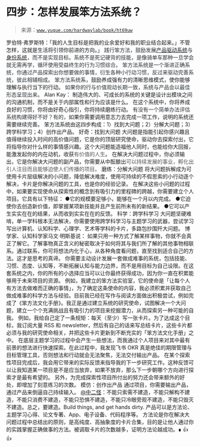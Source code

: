 # 四步：怎样发展笨方法系统？

> 来源：[`www.yuque.com/hardwaylab/book/ht69uw`](https://www.yuque.com/hardwaylab/book/ht69uw)

<ne-quote id="uee6b0f47" data-lake-id="uee6b0f47"><ne-p id="u1bf668e1" data-lake-id="u1bf668e1"><ne-text id="ud85b71fb">罗伯特·弗罗斯特：「我的人生目标是把我的业余爱好和我的职业结合起来。」不管怎样，这就是生活将引领你前进的方向。」</ne-text></ne-p></ne-quote> <ne-p id="20c47766be4602d5fafbb5cbc91410de" data-lake-id="20c47766be4602d5fafbb5cbc91410de"><ne-text id="u8000dbe6" style="color: rgb(42, 49, 53);">践行笨方法，鼓励发展</ne-text>[<ne-text id="ud1134908">产品驱动系统</ne-text>](https://www.notion.so/hardwaylab/TDS-73004a4608404236a77ce522c5b7f92a)<ne-text id="ue2fca77a" style="color: rgb(42, 49, 53);">与</ne-text>[<ne-text id="u9c56c093">身份系统</ne-text>](https://www.yuque.com/hardwaylab/basic/lc82lv)<ne-text id="uf4ef1946" style="color: rgb(42, 49, 53);">，而不是实现目标。系统不是死记硬背的技能，是像骑单车那种一旦学会就无需再学，循环使用受益终生的行为习惯综合。</ne-text></ne-p> <ne-p id="uc51375df" data-lake-id="uc51375df"><ne-text id="uc138ba0c" style="color: rgb(42, 49, 53);">笨方法系统是一个渐进正确系统，你通过产品探索出你想要做的事情，衍生各种小行动习惯，反过来驱动完善系统，彼此相辅相成。</ne-text></ne-p> <ne-p id="ud7b39cf4" data-lake-id="ud7b39cf4"><ne-text id="u81057762" style="color: rgb(42, 49, 53);">笨方法系统</ne-text><ne-text id="ue68c2a76">系，鼓励养成强有力的清晰思维模式，使你能够理解与执行当下的行动。</ne-text></ne-p> <ne-p id="udc2ad97c" data-lake-id="udc2ad97c"><ne-text id="u174defa2" style="color: rgb(42, 49, 53);">如果你的行与价值观动长期一致，系统与产品会以最佳形态呈现出来。</ne-text></ne-p> <ne-p id="u831a814b" data-lake-id="u831a814b"><ne-text id="u6c0e30b5">Alan Kay：</ne-text></ne-p> <ne-quote id="udd6d549a" data-lake-id="udd6d549a"><ne-p id="u79e6fc25" data-lake-id="u79e6fc25"><ne-text id="ued54476b">制造伟大的、可成长的系统的关键是设计出模块之间的沟通机制，而不是关于内部属性和行为应该是什么。</ne-text></ne-p></ne-quote> <ne-p id="u2f2f5ff1" data-lake-id="u2f2f5ff1"><ne-text id="u09e27599">在这个系统中，你将养成良好的习惯，你将由好奇心指引，你将持续磨练行动。</ne-text></ne-p> <ne-p id="u8e9878c2" data-lake-id="u8e9878c2"><ne-text id="udb7d07e9" style="color: rgb(42, 49, 53);">有没有一个简单办法评估系统构建得好不好？有的，</ne-text><ne-text id="u64dd0e18">如果你需要调用意志力去完成一项工作，说明的系统还需要继续完善。</ne-text></ne-p> <ne-p id="9c9db12355845a5d65d5eddc69e344fa" data-lake-id="9c9db12355845a5d65d5eddc69e344fa"><ne-text id="uc63e1f44">笨方法系统由这四步构成：1）找到大问题；2）分解大问题；3）跨学科学习；4）创作出产品。</ne-text></ne-p> <ne-h3 id="PH3DK" data-lake-id="PH3DK"><ne-heading-ext><ne-heading-anchor></ne-heading-anchor><ne-heading-fold></ne-heading-fold></ne-heading-ext><ne-heading-content><ne-text id="u15afbd47">好奇：找到大问题</ne-text></ne-heading-content></ne-h3> <ne-p id="85e3725fc5fc2caa7b492122be0c7cf7" data-lake-id="85e3725fc5fc2caa7b492122be0c7cf7"><ne-text id="u6305a049">大问题是指能引起你感兴趣且值得继续投入时间的高价值问题，它是你的</ne-text><ne-text id="uc63a7741">顶层研究使命，驱动你去探索付出，</ne-text><ne-text id="u276ce977">它将指导你对什么样的事情感兴趣。</ne-text><ne-text id="ua866cdd3">这个大问题能造福他人同时，也能给你大回报，能激发起你的内在动机，收获</ne-text><ne-text id="uc4d6ce25" ne-fontsize="16" style="color: rgb(85, 85, 85);">有价值的人生</ne-text><ne-text id="u3649ea5c">。</ne-text></ne-p> <ne-p id="356e22bb082519c81eb7f22932bc2e6d" data-lake-id="356e22bb082519c81eb7f22932bc2e6d"><ne-text id="ue2f7956c">在解决大问题过程中，你必须输出，它是你解决大问题的副产品，你需要从中酝酿出</ne-text><ne-text id="u309d6488" ne-fontsize="16" style="color: rgb(85, 85, 85);">可以持续发展的事业，孵化出引人注目而且能够迫使人们传播的项目。</ne-text></ne-p> <ne-h3 id="VSd5D" data-lake-id="VSd5D"><ne-heading-ext><ne-heading-anchor></ne-heading-anchor><ne-heading-fold></ne-heading-fold></ne-heading-ext><ne-heading-content><ne-text id="u05de5440">磨练：分解大问题</ne-text></ne-heading-content></ne-h3> <ne-p id="085c0099c9db66017dcb375289518620" data-lake-id="085c0099c9db66017dcb375289518620"><ne-text id="u9d10cf15">将大问题拆解成为可使用卡片层级解决的小问题，降低解决难度，使用可持续的不假思索的小行动逐个解决，卡片是你解决问题的工具，也是你的经验记录。</ne-text></ne-p> <ne-p id="457344ec71d4f96e06df3cea47147d12" data-lake-id="457344ec71d4f96e06df3cea47147d12"><ne-text id="u8f492a4a">在解决这些小问题的过程中，如果要实现使命从探索性的概念到有吸引力的里程碑的跨越，你需要建立个人项目。它具有以下特征：</ne-text></ne-p> <ne-uli><ne-uli-i>●</ne-uli-i><ne-uli-c class="ne-uli-content" id="924d2323744d57cb68a4fc31e5c787f9" data-lake-id="924d2323744d57cb68a4fc31e5c787f9"><ne-text id="u52a3e39f">它的规模要足够小，能够在一个月以内完成。</ne-text></ne-uli-c></ne-uli> <ne-uli><ne-uli-i>●</ne-uli-i><ne-uli-c class="ne-uli-content" id="345969770c3f5fa355c616b12819359d" data-lake-id="345969770c3f5fa355c616b12819359d"><ne-text id="u23b2099e">它迫使你去创造新价值，即掌握某项新技能并且产生前所未有的新结果。</ne-text></ne-uli-c></ne-uli> <ne-uli><ne-uli-i>●</ne-uli-i><ne-uli-c class="ne-uli-content" id="2e6fa48999c7bc4f089235713c084663" data-lake-id="2e6fa48999c7bc4f089235713c084663"><ne-text id="ube2489d1">它可以产生实实在在的结果，从而收到实实在在的反馈。</ne-text></ne-uli-c></ne-uli> <ne-h3 id="tCnUd" data-lake-id="tCnUd"><ne-heading-ext><ne-heading-anchor></ne-heading-anchor><ne-heading-fold></ne-heading-fold></ne-heading-ext><ne-heading-content><ne-text id="u762b258d">科学：跨学科学习</ne-text></ne-heading-content></ne-h3> <ne-p id="eced107d7c364c65ab82e6915beab13f" data-lake-id="eced107d7c364c65ab82e6915beab13f"><ne-text id="uca8feb6b">大问题坚硬难啃，单一学科根本无法解决，你需要使用跨学科学习与主题学习的武器，尝试学习写出计算机、认知科学、心理学、艺术等学科的卡片，多路包抄围歼大问题。</ne-text></ne-p> <ne-p id="bdde437842d56db6472a8ada728a333e" data-lake-id="bdde437842d56db6472a8ada728a333e"><ne-text id="u1a9e7753">博学家、认知科学家马文·明斯基说：</ne-text></ne-p> <ne-quote id="ub200b97f" data-lake-id="ub200b97f"><ne-p id="b34685420f201c4a26959d632aa04c14" data-lake-id="b34685420f201c4a26959d632aa04c14"><ne-text id="u622dd475">如果只用一种方式了解某样事物，你就不会真正了解它。了解事物真正含义的秘密取决于如何将其与我们所了解的其他事物相联系。通过联系，你可将想法内化于心，从各种角度看问题，直至找到适合自己的方法。这才是思考的真谛。</ne-text></ne-p></ne-quote> <ne-p id="0501584ff9355cb73b07e2c4a850388b" data-lake-id="0501584ff9355cb73b07e2c4a850388b"><ne-text id="u387cb06a">你需要主动设计发展一套做成难事的系统，包括技能、习惯、态度、认知等，不断拓展认知与能力边界，而不是用目标为自己设限。在这套系统之内，你的所有的小选择应当可以让你最终获得成功，因为你一直在积累能够用于未来项目的资源。</ne-text></ne-p> <ne-p id="ec0b8ae3c7d5164a1f7a7cce0901d00b" data-lake-id="ec0b8ae3c7d5164a1f7a7cce0901d00b"><ne-text id="ud5b95653">例如，我建立的笨方法实验室，它的使命是「让每个人有方法去做难而正确的事情」，为了确定这条使命的内容，我必须积累并获取自己做成难事的科学方法与经验。目前我已经在写作与阅读方面做出积极尝试，例如完成了《笨方法文化手册》。我正是通过建立系统的研究使命，试图解决一个大问题，建立一个个充满挑战且有吸引力的项目来挖掘潜力，从而探索另一种可能的自我。</ne-text></ne-p> <ne-p id="5fdfe83456d4dacf4fc1b1474fe3b0a4" data-lake-id="5fdfe83456d4dacf4fc1b1474fe3b0a4"><ne-text id="u348166f5">例如，我给自己定了一条规矩：每天（至少）写一张卡片。为了达成这个目标，我订阅大量 RSS 和 newsletter，然后有自己的话来写总结卡片，这些卡片都必须与我的研究使命相关，并把这些卡片更新到不断充实的「笨方法文化手册」之中。</ne-text></ne-p> <ne-p id="103a94f905604d8619528996bb9c1a81" data-lake-id="103a94f905604d8619528996bb9c1a81"><ne-text id="u0efc272a">在底层主题学习的过程中会产生一些想法，而我通过个人项目来对其中最有前景的想法进行快速探索。在此过程中，我发现飞书 OKR 真是绝佳的期限管理与目标管理工具，否则想法和行动就会无法聚焦，无法交付输出产品。</ne-text></ne-p> <ne-p id="67b05a2df8c9b32d73d55dba60df753a" data-lake-id="67b05a2df8c9b32d73d55dba60df753a"><ne-text id="u0cec7efd">在某个探索性项目完成后，我会用它带来的实际反馈来指导我的下一步研究工作。这种反馈可以让我知道某一项目是不是应当放弃，如果不放弃，那么下一步朝哪个方向进行探索才是最有希望的。</ne-text></ne-p> <ne-p id="0dde25a45d4dce56b9ef606eeaaa31d0" data-lake-id="0dde25a45d4dce56b9ef606eeaaa31d0"><ne-text id="ud9fa1cd3">另外，为完成探索性项目所付出的努力还会带来额外的好处，即增加了刻意练习的次数。</ne-text></ne-p> <ne-h3 id="CFr6a" data-lake-id="CFr6a"><ne-heading-ext><ne-heading-anchor></ne-heading-anchor><ne-heading-fold></ne-heading-fold></ne-heading-ext><ne-heading-content><ne-text id="u26baf04f">模仿：创作出产品</ne-text></ne-heading-content></ne-h3> <ne-p id="01863e97213d361bc47a0ad3fe3c8d1e" data-lake-id="01863e97213d361bc47a0ad3fe3c8d1e"><ne-text id="u74db1b80">通过项目，你需要输出产品，通过产品来倒逼自己持续输入。</ne-text></ne-p> <ne-quote id="ud30bb30a" data-lake-id="ud30bb30a"><ne-p id="824294d943a8bfc08e2c537bbdb7565e" data-lake-id="824294d943a8bfc08e2c537bbdb7565e">[<ne-text id="u4029cfa8">@中二怪</ne-text>](https://www.weibo.com/1757165701/K1BHsss3l?type=comment)<ne-text id="uaee9b002">：</ne-text><ne-text id="u3d81d862">不能只索需不建造，不能只解构不建造，不能只消费不建造，不能只恐惧不建造，不能只冷眼旁观不建造，不能只毁灭不建造。总之，要建造。Build things, and get hands dirty.</ne-text></ne-p></ne-quote> <ne-p id="3265f5a92ba7e5ad9888d90d08e0b300" data-lake-id="3265f5a92ba7e5ad9888d90d08e0b300"><ne-text id="u149e94ee">产品可以是方法论、主题学习心得、论文专著、App、电子设备、代码程序等。</ne-text></ne-p> <ne-p id="1fbd6e42e7c89676566923f0ff11ceeb" data-lake-id="1fbd6e42e7c89676566923f0ff11ceeb"><ne-text id="u9b53f6bc">方法论是你在解决大问题过程中总结出的原则，是高纯度、高抽象度的卡片合集，目的是让他人通过你的实践掌握正确做事的方法。被调取卡片的次数越多，证明方法论越成功。∎</ne-text></ne-p> <ne-p id="u2301f340" data-lake-id="u2301f340"><ne-text id="ue6aaa57a">👍</ne-text></ne-p> <ne-p id="u2301f340" data-lake-id="u2301f340"><ne-text id="ue6aaa57a">👍</ne-text></ne-p>